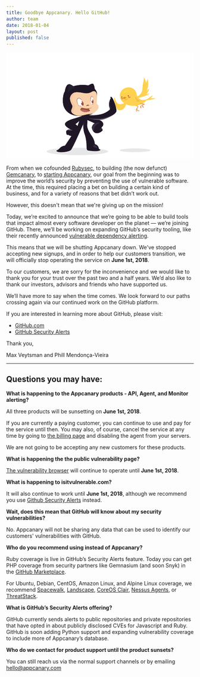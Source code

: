 ```yaml
---
title: Goodbye Appcanary. Hello GitHub!
author: team
date: 2018-01-04
layout: post
published: false
---
```


<img src="/images/appcanary-joins-github.png">

From when we cofounded [Rubysec](https://www.rubysec.com), to building (the now defunct) [Gemcanary](2015/hello-appcanary.html), to [starting Appcanary](https://blog.appcanary.com/2015/hello-world.html), our goal from the beginning was to improve the world’s security by preventing the use of vulnerable software. At the time, this required placing a bet on building a certain kind of business, and for a variety of reasons that bet didn’t work out.

However, this doesn't mean that we're giving up on the mission!


Today, we’re excited to announce that we’re going to be able to build tools that impact almost every software developer on the planet — we’re joining GitHub. There, we’ll be working on expanding GitHub’s security tooling, like their recently announced [vulnerable dependency alerting](https://github.com/blog/2470-introducing-security-alerts-on-github).

This means that we will be shutting Appcanary down. We've stopped accepting new signups, and in order to help our customers transition, we will officially stop operating the service on **June 1st, 2018**.

To our customers, we are sorry for the inconvenience and we would like to thank you for your trust over the past two and a half years. We’d also like to thank our investors, advisors and friends who have supported us.

We’ll have more to say when the time comes. We look forward to our paths crossing again via our continued work on the GitHub platform.

If you are interested in learning more about GitHub, please visit: 

* [GitHub.com](https://github.com)
* [GitHub Security Alerts](https://github.com/blog/2470-introducing-security-alerts-on-github)

Thank you,

Max Veytsman and Phill Mendonça-Vieira

<hr>

## Questions you may have:

**What is happening to the Appcanary products - API, Agent, and Monitor alerting?**

All three products will be sunsetting on **June 1st, 2018**.

If you are currently a paying customer, you can continue to use and pay for the service until then. You may also, of course, cancel the service at any time by going to [the billing page](https://appcanary.com/billing) and disabling the agent from your servers.

We are not going to be accepting any new customers for these products.

**What is happening the the public vulnerability page?**

[The vulnerability browser](https://appcanary.com/vulns) will continue to operate until **June 1st, 2018**.

**What is happening to isitvulnerable.com?**

It will also continue to work until **June 1st, 2018**, although we recommend you use [Github Security Alerts](https://github.com/blog/2470-introducing-security-alerts-on-github) instead.

**Wait, does this mean that GitHub will know about my security vulnerabilities?**

No. Appcanary will not be sharing any data that can be used to identify our customers' vulnerabilities with GitHub.

**Who do you recommend using instead of Appcanary?**

Ruby coverage is live in GitHub’s Security Alerts feature. Today you can get PHP coverage from security partners like Gemnasium (and soon Snyk) in the [GitHub Marketplace](https://github.com/marketplace).

For Ubuntu, Debian, CentOS, Amazon Linux, and Alpine Linux coverage, we recommend [Spacewalk](https://spacewalkproject.github.io/), [Landscape](https://landscape.canonical.com/), [CoreOS Clair](https://coreos.com/clair/docs/latest/), [Nessus Agents](https://www.tenable.com/products/nessus/nessus-agents), or [ThreatStack](https://www.threatstack.com/).

**What is GitHub’s Security Alerts offering?**

GitHub currently sends alerts to public repositories and private repositories that have opted in about publicly disclosed CVEs for Javascript and Ruby. GitHub is soon adding Python support and expanding vulnerability coverage to include more of Appcanary’s database.



**Who do we contact for product support until the product sunsets?**

You can still reach us via the normal support channels or by emailing hello@appcanary.com
